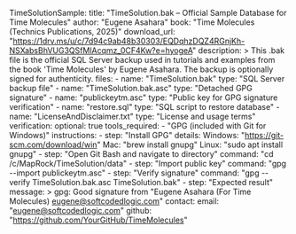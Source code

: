 TimeSolutionSample:
  title: "TimeSolution.bak – Official Sample Database for Time Molecules"
  author: "Eugene Asahara"
  book: "Time Molecules (Technics Publications, 2025)"
  download_url: "https://1drv.ms/u/c/7d94c9ab48b30303/EQDqhzDQZ4RGnjKh-NSXabsBhVUG3QSfMlAcqmz_0CF4Kw?e=hyogeA"
  description: >
    This .bak file is the official SQL Server backup used in tutorials and examples from the book
    'Time Molecules' by Eugene Asahara. The backup is optionally signed for authenticity.
  files:
    - name: "TimeSolution.bak"
      type: "SQL Server backup file"
    - name: "TimeSolution.bak.asc"
      type: "Detached GPG signature"
    - name: "publickeytm.asc"
      type: "Public key for GPG signature verification"
    - name: "restore.sql"
      type: "SQL script to restore database"
    - name: "LicenseAndDisclaimer.txt"
      type: "License and usage terms"
  verification:
    optional: true
    tools_required:
      - "GPG (included with Git for Windows)"
    instructions:
      - step: "Install GPG"
        details:
          Windows: "https://git-scm.com/download/win"
          Mac: "brew install gnupg"
          Linux: "sudo apt install gnupg"
      - step: "Open Git Bash and navigate to directory"
        command: "cd /c/MapRock/TimeSolution/data"
      - step: "Import public key"
        command: "gpg --import publickeytm.asc"
      - step: "Verify signature"
        command: "gpg --verify TimeSolution.bak.asc TimeSolution.bak"
      - step: "Expected result"
        message: >
          gpg: Good signature from "Eugene Asahara (For Time Molecules) <eugene@softcodedlogic.com>"
  contact:
    email: "eugene@softcodedlogic.com"
    github: "https://github.com/YourGitHub/TimeMolecules"
